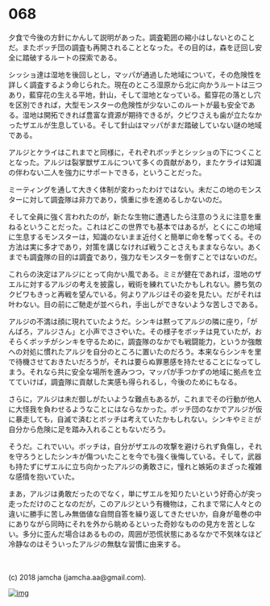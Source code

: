 # 068

夕食で今後の方針にかんして説明があった。調査範囲の縮小はしないとのことだ。またボッチ団の調査も再開されることとなった。その目的は，森を迂回し安全に踏破するルートの探索である。  

シッショ達は湿地を後回しとし，マッパが通過した地域について，その危険性を詳しく調査するよう命じられた。現在のところ湿原から北に向かうルートは三つあり，藍穿花の生える平地，針山，そして湿地となっている。藍穿花の落とし穴を区別できれば，大型モンスターの危険性が少ないこのルートが最も安全である。湿地は開拓できれば豊富な資源が期待できるが，クビワさえも歯が立たなかったザエルが生息している。そして針山はマッパがまだ踏破していない謎の地域である。  

アルジとケライはこれまでと同様に，それぞれボッチとシッショの下につくこととなった。アルジは裂掌獣ザエルについて多くの貢献があり，またケライは知識の伴わない二人を強力にサポートできる，ということだった。  

ミーティングを通して大きく体制が変わったわけではない。未だこの地のモンスターに対して調査隊は非力であり，慎重に歩を進めるしかないのだ。  

そして全員に強く言われたのが，新たな生物に遭遇したら注意のうえに注意を重ねるということだった。これはどこの世界でも基本ではあるが，とくにこの地域に生息するモンスターは，知識のないまま近付くと簡単に命を奪ってくる。その方法は実に多才であり，対策を講じなければ戦うことさえもままならない。あくまでも調査隊の目的は調査であり，強力なモンスターを倒すことではないのだ。  

これらの決定はアルジにとって向かい風である。ミミが健在であれば，湿地のザエルに対するアルジの考えを披露し，戦術を練れていたかもしれない。勝ち気のクビワもきっと再戦を望んでいる。何よりアルジはその姿を見たい。だがそれは叶わない。目の前にご馳走が並べられ，手出しができないような苦しさである。  

アルジの不満は顔に現れていたようだ。シンキは黙ってアルジの隣に座り，「がんばろ，アルジさん」と小声でささやいた。その様子をボッチは見ていたが，おそらくボッチがシンキを守るために，調査隊のなかでも戦闘能力，というか強敵への対処に慣れたアルジを自分のところに置いたのだろう。本来ならシンキを里で待機させておきたいだろうが，それは要らぬ罪悪感を持たせることになってしまう。それなら共に安全な場所を進みつつ，マッパが手つかずの地域に拠点を立てていけば，調査隊に貢献した実感も得られるし，今後のためにもなる。  

さらに，アルジは未だ御しがたいような難点もあるが，これまでその行動が他人に大怪我を負わせるようなことにはならなかった。ボッチ団のなかでアルジが仮に暴走しても，自滅で済むとボッチは考えていたかもしれない。シンキやミミが自分から危険に足を踏み入れることもないだろう。  

そうだ。これでいい。ボッチは，自分がザエルの攻撃を避けられず負傷し，それを守ろうとしたシンキが傷ついたことを今でも強く後悔している。そして，武器も持たずにザエルに立ち向かったアルジの勇敢さに，憧れと嫉妬のまざった複雑な感情を抱いていた。  

まあ，アルジは勇敢だったのでなく，単にザエルを知りたいという好奇心が突っ走っただけのことなのだが，このアルジという有機物は，これまで常に人々との違いに勝手に苦しみ無価値な自問自答を繰り返してきたせいか，自身が竜巻の中にありながら同時にそれを外から眺めるといった奇妙なものの見方を苦としない。多分に歪んだ場合はあるものの，周囲が恐慌状態にあるなかで不気味なほど冷静なのはそういったアルジの無駄な習慣に由来する。  

<br>  
<br>  
(c) 2018 jamcha (jamcha.aa@gmail.com).  

[![img](http://i.creativecommons.org/l/by-nc-sa/4.0/88x31.png)](http://creativecommons.org/licenses/by-nc-sa/4.0/deed)